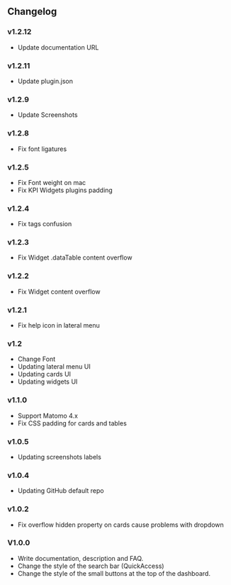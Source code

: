 ## Changelog

### v1.2.12

- Update documentation URL

### v1.2.11

- Update plugin.json

### v1.2.9

- Update Screenshots

### v1.2.8

- Fix font ligatures

### v1.2.5

- Fix Font weight on mac
- Fix KPI Widgets plugins padding

### v1.2.4

- Fix tags confusion

### v1.2.3

- Fix Widget .dataTable content overflow

### v1.2.2

- Fix Widget content overflow

### v1.2.1

- Fix help icon in lateral menu

### v1.2

- Change Font
- Updating lateral menu UI
- Updating cards UI
- Updating widgets UI

### v1.1.0

- Support Matomo 4.x
- Fix CSS padding for cards and tables

### v1.0.5

- Updating screenshots labels

### v1.0.4

- Updating GitHub default repo

### v1.0.2

- Fix overflow hidden property on cards cause problems with dropdown

### V1.0.0

- Write documentation, description and FAQ.
- Change the style of the search bar (QuickAccess)
- Change the style of the small buttons at the top of the dashboard.
